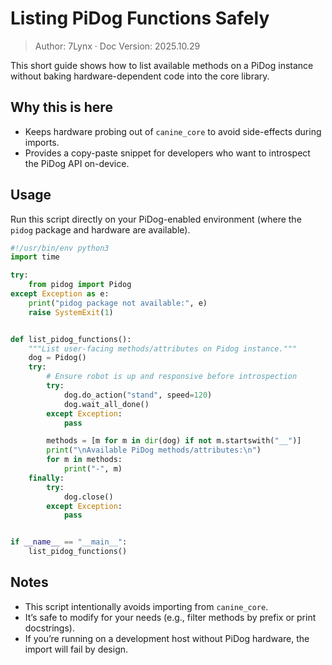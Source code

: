 # Listing PiDog Functions Safely
> Author: 7Lynx · Doc Version: 2025.10.29

This short guide shows how to list available methods on a PiDog instance without baking hardware-dependent code into the core library.

## Why this is here

- Keeps hardware probing out of `canine_core` to avoid side-effects during imports.
- Provides a copy-paste snippet for developers who want to introspect the PiDog API on-device.

## Usage

Run this script directly on your PiDog-enabled environment (where the `pidog` package and hardware are available).

```python
#!/usr/bin/env python3
import time

try:
    from pidog import Pidog
except Exception as e:
    print("pidog package not available:", e)
    raise SystemExit(1)


def list_pidog_functions():
    """List user-facing methods/attributes on Pidog instance."""
    dog = Pidog()
    try:
        # Ensure robot is up and responsive before introspection
        try:
            dog.do_action("stand", speed=120)
            dog.wait_all_done()
        except Exception:
            pass

        methods = [m for m in dir(dog) if not m.startswith("__")]
        print("\nAvailable PiDog methods/attributes:\n")
        for m in methods:
            print("-", m)
    finally:
        try:
            dog.close()
        except Exception:
            pass


if __name__ == "__main__":
    list_pidog_functions()
```

## Notes

- This script intentionally avoids importing from `canine_core`.
- It’s safe to modify for your needs (e.g., filter methods by prefix or print docstrings).
- If you’re running on a development host without PiDog hardware, the import will fail by design.
